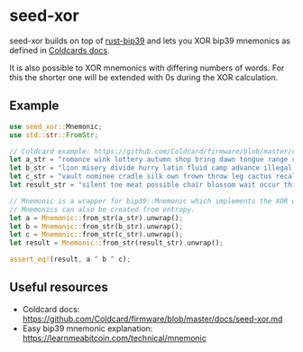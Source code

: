 # seed-xor

seed-xor builds on top of [rust-bip39](https://github.com/rust-bitcoin/rust-bip39/)
and lets you XOR bip39 mnemonics as defined in [Coldcards docs](https://github.com/Coldcard/firmware/blob/master/docs/seed-xor.md).


It is also possible to XOR mnemonics with differing numbers of words.
For this the shorter one will be extended with 0s during the XOR calculation.


## Example

```rust
use seed_xor::Mnemonic;
use std::str::FromStr;

// Coldcard example: https://github.com/Coldcard/firmware/blob/master/docs/seed-xor.md
let a_str = "romance wink lottery autumn shop bring dawn tongue range crater truth ability miss spice fitness easy legal release recall obey exchange recycle dragon room";
let b_str = "lion misery divide hurry latin fluid camp advance illegal lab pyramid unaware eager fringe sick camera series noodle toy crowd jeans select depth lounge";
let c_str = "vault nominee cradle silk own frown throw leg cactus recall talent worry gadget surface shy planet purpose coffee drip few seven term squeeze educate";
let result_str = "silent toe meat possible chair blossom wait occur this worth option bag nurse find fish scene bench asthma bike wage world quit primary indoor";

// Mnemonic is a wrapper for bip39::Mnemonic which implements the XOR operation `^`.
// Mnemonics can also be created from entropy.
let a = Mnemonic::from_str(a_str).unwrap();
let b = Mnemonic::from_str(b_str).unwrap();
let c = Mnemonic::from_str(c_str).unwrap();
let result = Mnemonic::from_str(result_str).unwrap();

assert_eq!(result, a ^ b ^ c);
```

 ## Useful resources
 - Coldcard docs: https://github.com/Coldcard/firmware/blob/master/docs/seed-xor.md
 - Easy bip39 mnemonic explanation: https://learnmeabitcoin.com/technical/mnemonic

